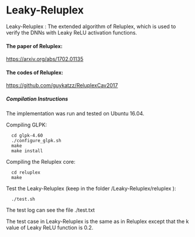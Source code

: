 # Leaky-Reluplex
Leaky-Reluplex : The extended algorithm of Reluplex, which is used to verify the DNNs with Leaky ReLU activation functions.

#### The paper of Reluplex:
 https://arxiv.org/abs/1702.01135

#### The codes of Reluplex:
https://github.com/guykatzz/ReluplexCav2017

##### Compilation Instructions

The implementation was run and tested on Ubuntu 16.04.

 Compiling GLPK:

      cd glpk-4.60
      ./configure_glpk.sh
      make
      make install

 Compiling the Reluplex core:

      cd reluplex
      make

 Test the Leaky-Reluplex (keep in the folder /Leaky-Reluplex/reluplex ):

      ./test.sh

The test log can see the file ./test.txt

The test case in Leaky-Reluplex is the same as in Reluplex except that the k value of Leaky ReLU function is 0.2.